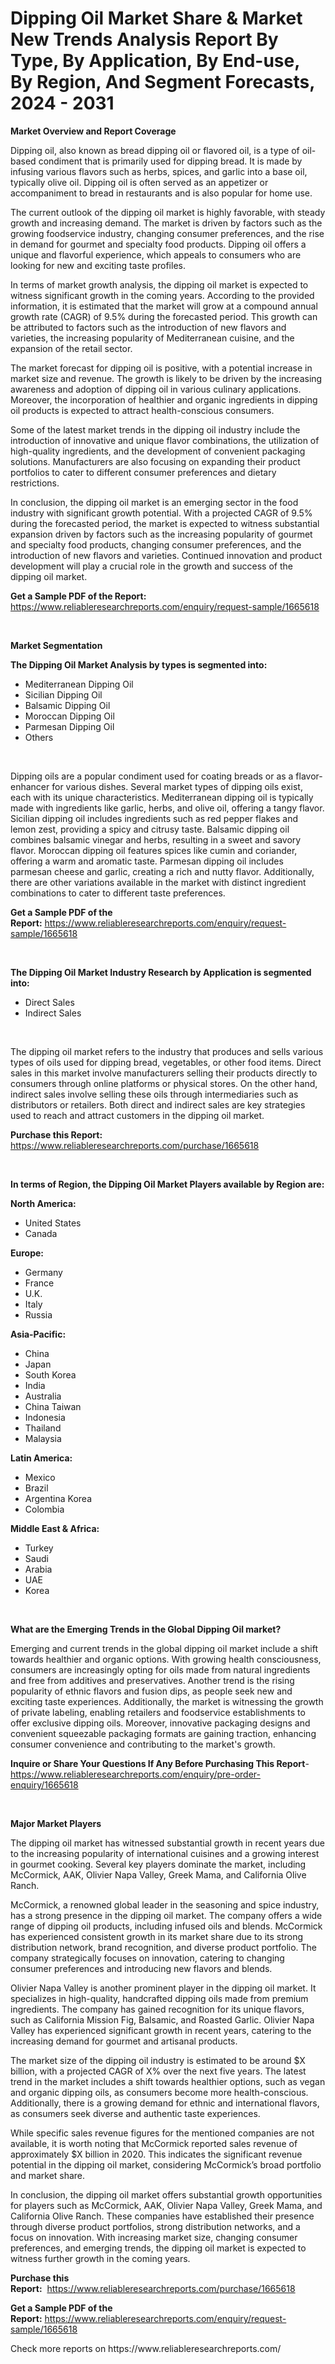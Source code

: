<p><h1>Dipping Oil Market Share & Market New Trends Analysis Report By Type, By Application, By End-use, By Region, And Segment Forecasts, 2024 - 2031</h1></p><p><strong>Market Overview and Report Coverage</strong></p>
<p><p>Dipping oil, also known as bread dipping oil or flavored oil, is a type of oil-based condiment that is primarily used for dipping bread. It is made by infusing various flavors such as herbs, spices, and garlic into a base oil, typically olive oil. Dipping oil is often served as an appetizer or accompaniment to bread in restaurants and is also popular for home use.</p><p>The current outlook of the dipping oil market is highly favorable, with steady growth and increasing demand. The market is driven by factors such as the growing foodservice industry, changing consumer preferences, and the rise in demand for gourmet and specialty food products. Dipping oil offers a unique and flavorful experience, which appeals to consumers who are looking for new and exciting taste profiles.</p><p>In terms of market growth analysis, the dipping oil market is expected to witness significant growth in the coming years. According to the provided information, it is estimated that the market will grow at a compound annual growth rate (CAGR) of 9.5% during the forecasted period. This growth can be attributed to factors such as the introduction of new flavors and varieties, the increasing popularity of Mediterranean cuisine, and the expansion of the retail sector.</p><p>The market forecast for dipping oil is positive, with a potential increase in market size and revenue. The growth is likely to be driven by the increasing awareness and adoption of dipping oil in various culinary applications. Moreover, the incorporation of healthier and organic ingredients in dipping oil products is expected to attract health-conscious consumers.</p><p>Some of the latest market trends in the dipping oil industry include the introduction of innovative and unique flavor combinations, the utilization of high-quality ingredients, and the development of convenient packaging solutions. Manufacturers are also focusing on expanding their product portfolios to cater to different consumer preferences and dietary restrictions.</p><p>In conclusion, the dipping oil market is an emerging sector in the food industry with significant growth potential. With a projected CAGR of 9.5% during the forecasted period, the market is expected to witness substantial expansion driven by factors such as the increasing popularity of gourmet and specialty food products, changing consumer preferences, and the introduction of new flavors and varieties. Continued innovation and product development will play a crucial role in the growth and success of the dipping oil market.</p></p>
<p><strong>Get a Sample PDF of the Report:</strong> <a href="https://www.reliableresearchreports.com/enquiry/request-sample/1665618">https://www.reliableresearchreports.com/enquiry/request-sample/1665618</a></p>
<p>&nbsp;</p>
<p><strong>Market Segmentation</strong></p>
<p><strong>The Dipping Oil Market Analysis by types is segmented into:</strong></p>
<p><ul><li>Mediterranean Dipping Oil</li><li>Sicilian Dipping Oil</li><li>Balsamic Dipping Oil</li><li>Moroccan Dipping Oil</li><li>Parmesan Dipping Oil</li><li>Others</li></ul></p>
<p>&nbsp;</p>
<p><p>Dipping oils are a popular condiment used for coating breads or as a flavor-enhancer for various dishes. Several market types of dipping oils exist, each with its unique characteristics. Mediterranean dipping oil is typically made with ingredients like garlic, herbs, and olive oil, offering a tangy flavor. Sicilian dipping oil includes ingredients such as red pepper flakes and lemon zest, providing a spicy and citrusy taste. Balsamic dipping oil combines balsamic vinegar and herbs, resulting in a sweet and savory flavor. Moroccan dipping oil features spices like cumin and coriander, offering a warm and aromatic taste. Parmesan dipping oil includes parmesan cheese and garlic, creating a rich and nutty flavor. Additionally, there are other variations available in the market with distinct ingredient combinations to cater to different taste preferences.</p></p>
<p><strong>Get a Sample PDF of the Report:</strong>&nbsp;<a href="https://www.reliableresearchreports.com/enquiry/request-sample/1665618">https://www.reliableresearchreports.com/enquiry/request-sample/1665618</a></p>
<p>&nbsp;</p>
<p><strong>The Dipping Oil Market Industry Research by Application is segmented into:</strong></p>
<p><ul><li>Direct Sales</li><li>Indirect Sales</li></ul></p>
<p>&nbsp;</p>
<p><p>The dipping oil market refers to the industry that produces and sells various types of oils used for dipping bread, vegetables, or other food items. Direct sales in this market involve manufacturers selling their products directly to consumers through online platforms or physical stores. On the other hand, indirect sales involve selling these oils through intermediaries such as distributors or retailers. Both direct and indirect sales are key strategies used to reach and attract customers in the dipping oil market.</p></p>
<p><strong>Purchase this Report:</strong>&nbsp; <a href="https://www.reliableresearchreports.com/purchase/1665618">https://www.reliableresearchreports.com/purchase/1665618</a></p>
<p>&nbsp;</p>
<p><strong>In terms of Region, the Dipping Oil Market Players available by Region are:</strong></p>
<p>
    <p> <strong> North America: </strong>
        <ul>
            <li>United States</li>
            <li>Canada</li>
        </ul>
        </p> 
    <p> <strong> Europe: </strong>
        <ul>
            <li>Germany</li>
            <li>France</li>
            <li>U.K.</li>
            <li>Italy</li>
            <li>Russia</li>
        </ul>
        </p> 
    <p> <strong> Asia-Pacific: </strong>
        <ul>
            <li>China</li>
            <li>Japan</li>
            <li>South Korea</li>
            <li>India</li>
            <li>Australia</li>
            <li>China Taiwan</li>
            <li>Indonesia</li>
            <li>Thailand</li>
            <li>Malaysia</li>
        </ul>
        </p> 
    <p> <strong> Latin America: </strong>
        <ul>
            <li>Mexico</li>
            <li>Brazil</li>
            <li>Argentina Korea</li>
            <li>Colombia</li>
        </ul>
        </p> 
    <p> <strong> Middle East & Africa: </strong>
        <ul>
            <li>Turkey</li>
            <li>Saudi</li>
            <li>Arabia</li>
            <li>UAE</li>
            <li>Korea</li>
        </ul>
    </p>
    </p>
<p>&nbsp;</p>
<p><strong>What are the Emerging Trends in the Global Dipping Oil market?</strong></p>
<p><p>Emerging and current trends in the global dipping oil market include a shift towards healthier and organic options. With growing health consciousness, consumers are increasingly opting for oils made from natural ingredients and free from additives and preservatives. Another trend is the rising popularity of ethnic flavors and fusion dips, as people seek new and exciting taste experiences. Additionally, the market is witnessing the growth of private labeling, enabling retailers and foodservice establishments to offer exclusive dipping oils. Moreover, innovative packaging designs and convenient squeezable packaging formats are gaining traction, enhancing consumer convenience and contributing to the market's growth.</p></p>
<p><strong>Inquire or Share Your Questions If Any Before Purchasing This Report</strong>- <a href="https://www.reliableresearchreports.com/enquiry/pre-order-enquiry/1665618">https://www.reliableresearchreports.com/enquiry/pre-order-enquiry/1665618</a></p>
<p>&nbsp;</p>
<p><strong>Major Market Players</strong></p>
<p><p>The dipping oil market has witnessed substantial growth in recent years due to the increasing popularity of international cuisines and a growing interest in gourmet cooking. Several key players dominate the market, including McCormick, AAK, Olivier Napa Valley, Greek Mama, and California Olive Ranch.</p><p>McCormick, a renowned global leader in the seasoning and spice industry, has a strong presence in the dipping oil market. The company offers a wide range of dipping oil products, including infused oils and blends. McCormick has experienced consistent growth in its market share due to its strong distribution network, brand recognition, and diverse product portfolio. The company strategically focuses on innovation, catering to changing consumer preferences and introducing new flavors and blends. </p><p>Olivier Napa Valley is another prominent player in the dipping oil market. It specializes in high-quality, handcrafted dipping oils made from premium ingredients. The company has gained recognition for its unique flavors, such as California Mission Fig, Balsamic, and Roasted Garlic. Olivier Napa Valley has experienced significant growth in recent years, catering to the increasing demand for gourmet and artisanal products. </p><p>The market size of the dipping oil industry is estimated to be around $X billion, with a projected CAGR of X% over the next five years. The latest trend in the market includes a shift towards healthier options, such as vegan and organic dipping oils, as consumers become more health-conscious. Additionally, there is a growing demand for ethnic and international flavors, as consumers seek diverse and authentic taste experiences.</p><p>While specific sales revenue figures for the mentioned companies are not available, it is worth noting that McCormick reported sales revenue of approximately $X billion in 2020. This indicates the significant revenue potential in the dipping oil market, considering McCormick’s broad portfolio and market share.</p><p>In conclusion, the dipping oil market offers substantial growth opportunities for players such as McCormick, AAK, Olivier Napa Valley, Greek Mama, and California Olive Ranch. These companies have established their presence through diverse product portfolios, strong distribution networks, and a focus on innovation. With increasing market size, changing consumer preferences, and emerging trends, the dipping oil market is expected to witness further growth in the coming years.</p></p>
<p><strong>Purchase this Report:</strong>&nbsp;&nbsp;<a href="https://www.reliableresearchreports.com/purchase/1665618">https://www.reliableresearchreports.com/purchase/1665618</a></p>
<p></p>
<p><strong>Get a Sample PDF of the Report:</strong>&nbsp;<a href="https://www.reliableresearchreports.com/enquiry/request-sample/1665618">https://www.reliableresearchreports.com/enquiry/request-sample/1665618</a></p>
<p>Check more reports on https://www.reliableresearchreports.com/</p>